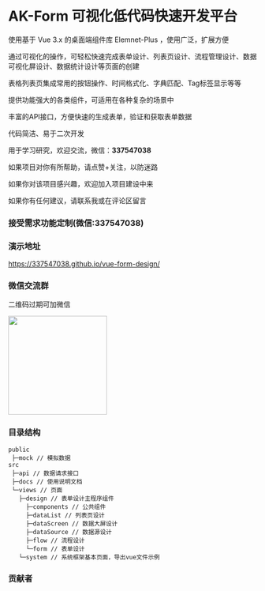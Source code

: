 # AK-Form 可视化低代码快速开发平台

使用基于 Vue 3.x 的桌面端组件库 Elemnet-Plus ，使用广泛，扩展方便

通过可视化的操作，可轻松快速完成表单设计、列表页设计、流程管理设计、数据可视化屏设计、数据统计设计等页面的创建

表格列表页集成常用的按钮操作、时间格式化、字典匹配、Tag标签显示等等

提供功能强大的各类组件，可适用在各种复杂的场景中

丰富的API接口，方便快速的生成表单，验证和获取表单数据

代码简洁、易于二次开发

用于学习研究，欢迎交流，微信：**337547038**

如果项目对你有所帮助，请点赞+关注，以防迷路

如果你对该项目感兴趣，欢迎加入项目建设中来

如果你有任何建议，请联系我或在评论区留言

### 接受需求功能定制(微信:337547038)

### 演示地址

https://337547038.github.io/vue-form-design/

### 微信交流群

二维码过期可加微信

<img src="https://gitee.com/q337547038/vue-form-design/raw/main/qrcode.jpg" width ="200" alt=""/>

### 目录结构

```text
public
 ├─mock // 模拟数据
src
 ├─api // 数据请求接口
 ├─docs // 使用说明文档
 └─views // 页面
   ├─design // 表单设计主程序组件
     ├─components // 公共组件
     ├─dataList // 列表页设计
     ├─dataScreen // 数据大屏设计
     ├─dataSource // 数据源设计
     ├─flow // 流程设计
     └─form // 表单设计
   └─system // 系统框架基本页面，导出vue文件示例
```
### 贡献者

